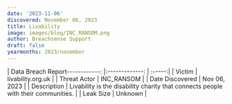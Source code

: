 ```yaml
---
date: '2023-11-06'
discovered: November 06, 2023
title: Livability
image: images/blog/INC_RANSOM.png
author: Breachsense Support
draft: false
yearmonths: 2023/november
---
```


| Data Breach Report------------:     |:-------------:    | :-----:|
| Victim      | livability.org.uk      | 
| Threat Actor      | INC_RANSOM      | 
| Date Discovered      | Nov 06, 2023      | 
| Description      | Livability is the disability charity that connects people with their communities.      | 
| Leak Size      | Unknown      | 

